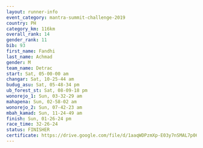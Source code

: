 ```yaml
---
layout: runner-info 
event_category: mantra-summit-challenge-2019 
country: PH
category_km: 116km 
overall_rank: 14
gender_rank: 11
bib: 93
first_name: Fandhi
last_name: Achmad
gender: M
team_name: Detrac
start: Sat, 05-00-00 am
changar: Sat, 10-25-44 am
budug_asu: Sat, 05-48-34 pm
ub_forest_st: Sat, 08-09-18 pm
wonorejo_1: Sun, 03-32-29 am
mahapena: Sun, 02-58-02 am
wonorejo_2: Sun, 07-42-23 am
mbah_kamad: Sun, 11-24-49 am
finish: Sun, 01-26-24 pm
race_time: 32-26-24
status: FINISHER
certificate: https://drive.google.com/file/d/1aaqWDPzmXp-E03y7nSMAL7p06FI79Smg/view?usp=sharing
---
```

